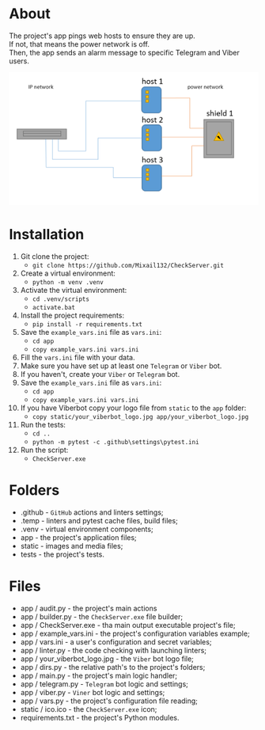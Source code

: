 # About
The project's app pings web hosts to ensure they are up.\
If not, that means the power network is off.\
Then, the app sends an alarm message to specific Telegram and Viber users.

![graphic_description.png](static/graphic_description.png)
# Installation
1. Git clone the project:
   - ```git clone https://github.com/Mixail132/CheckServer.git```
2. Create a virtual environment:
   - ```python -m venv .venv```
3. Activate the virtual environment:
   - ```cd .venv/scripts```
   - ```activate.bat```
4. Install the project requirements:
   - ```pip install -r requirements.txt```
5. Save the ```example_vars.ini``` file as ```vars.ini```:
   - ```cd app```
   - ```copy example_vars.ini vars.ini```
6. Fill the ```vars.ini``` file with your data.
7. Make sure you have set up at least one ```Telegram``` or ```Viber``` bot.
8. If you haven't, create your ```Viber``` or ```Telegram``` bot.
9. Save the ```example_vars.ini``` file as ```vars.ini```:
   - ```cd app```
   - ```copy example_vars.ini vars.ini```
10. If you have Viberbot copy your logo file from ```static``` to the ```app``` folder:
    - ```copy static/your_viberbot_logo.jpg app/your_viberbot_logo.jpg```
11. Run the tests:
    - ```cd ..``` 
    - ```python -m pytest -с .github\settings\pytest.ini```
12. Run the script:
    - ```CheckServer.exe```

# Folders
- .github - ```GitHub``` actions and linters settings;
- .temp   - linters and pytest cache files, build files;
- .venv   - virtual environment components;
-  app    - the project's application files;
-  static - images and media files;
-  tests  - the project's tests.

# Files
- app / audit.py - the project's main actions
- app / builder.py - the ```CheckServer.exe``` file builder;
- app / CheckServer.exe - tha main output executable project's file;
- app / example_vars.ini - the project's configuration variables example;
- app / vars.ini - a user's configuration and secret variables;
- app / linter.py - the code checking with launching linters;
- app / your_viberbot_logo.jpg - the ```Viber``` bot logo file;
- app / dirs.py - the relative path's to the project's folders;
- app / main.py - the project's main logic handler;
- app / telegram.py - ```Telegram``` bot logic and settings;
- app / viber.py  - ``Viner`` bot logic and settings;
- app / vars.py - the project's configuration file reading;
- static / ico.ico - the ```CheckServer.exe``` icon;
- requirements.txt - the project's Python modules.